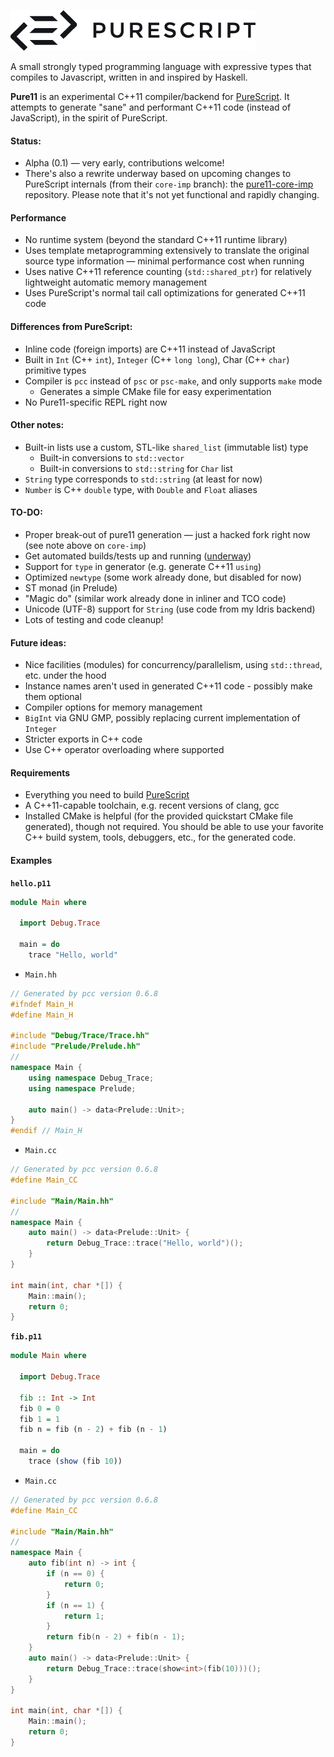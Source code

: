 [![PureScript](logo.png)](http://purescript.org)

A small strongly typed programming language with expressive types that compiles to Javascript, written in and inspired by Haskell.

**Pure11** is an experimental C++11 compiler/backend for [PureScript](https://github.com/purescript/purescript). It attempts to generate "sane" and performant C++11 code (instead of JavaScript), in the spirit of PureScript.

#### Status:

* Alpha (0.1) — very early, contributions welcome!
* There's also a rewrite underway based on upcoming changes to PureScript internals (from their `core-imp` branch): the [pure11-core-imp](https://github.com/andyarvanitis/pure11-core-imp) repository. Please note that it's not yet functional and rapidly changing.

#### Performance

* No runtime system (beyond the standard C++11 runtime library)
* Uses template metaprogramming extensively to translate the original source type information — minimal performance cost when running
* Uses native C++11 reference counting (`std::shared_ptr`) for relatively lightweight automatic memory management
* Uses PureScript's normal tail call optimizations for generated C++11 code

#### Differences from PureScript:

* Inline code (foreign imports) are C++11 instead of JavaScript
* Built in `Int` (C++ `int`), `Integer` (C++ `long long`), Char (C++ `char`) primitive types
* Compiler is `pcc` instead of `psc` or `psc-make`, and only supports `make` mode
  - Generates a simple CMake file for easy experimentation
* No Pure11-specific REPL right now

#### Other notes:

* Built-in lists use a custom, STL-like `shared_list` (immutable list) type
  - Built-in conversions to `std::vector`
  - Built-in conversions to `std::string` for `Char` list
* `String` type corresponds to `std::string` (at least for now)
* `Number` is C++ `double` type, with `Double` and `Float` aliases

#### TO-DO:

* Proper break-out of pure11 generation — just a hacked fork right now (see note above on `core-imp`)
* Get automated builds/tests up and running ([underway](https://github.com/andyarvanitis/pure11/tree/pure11/examples/passing))
* Support for `type` in generator (e.g. generate C++11 `using`)
* Optimized `newtype` (some work already done, but disabled for now)
* ST monad (in Prelude)
* "Magic do" (similar work already done in inliner and TCO code)
* Unicode (UTF-8) support for `String` (use code from my Idris backend)
* Lots of testing and code cleanup!

#### Future ideas:

* Nice facilities (modules) for concurrency/parallelism, using `std::thread`, etc. under the hood
* Instance names aren't used in generated C++11 code - possibly make them optional
* Compiler options for memory management
* `BigInt` via GNU GMP, possibly replacing current implementation of `Integer`
* Stricter exports in C++ code
* Use C++ operator overloading where supported

#### Requirements

* Everything you need to build [PureScript](https://github.com/purescript/purescript)
* A C++11-capable toolchain, e.g. recent versions of clang, gcc
* Installed CMake is helpful (for the provided quickstart CMake file generated), though not required. You should be able to use your favorite C++ build system, tools, debuggers, etc., for the generated code.

#### Examples

**`hello.p11`**
```PureScript
module Main where

  import Debug.Trace

  main = do
    trace "Hello, world"
```

* `Main.hh`
```C++
// Generated by pcc version 0.6.8
#ifndef Main_H
#define Main_H

#include "Debug/Trace/Trace.hh"
#include "Prelude/Prelude.hh"
//
namespace Main {
    using namespace Debug_Trace;
    using namespace Prelude;
     
    auto main() -> data<Prelude::Unit>;
}
#endif // Main_H
```

* `Main.cc`
```C++
// Generated by pcc version 0.6.8
#define Main_CC

#include "Main/Main.hh"
//
namespace Main {
    auto main() -> data<Prelude::Unit> {
        return Debug_Trace::trace("Hello, world")();
    } 
}

int main(int, char *[]) {
    Main::main();
    return 0;
}
```
**`fib.p11`**
```PureScript
module Main where

  import Debug.Trace

  fib :: Int -> Int
  fib 0 = 0
  fib 1 = 1
  fib n = fib (n - 2) + fib (n - 1)

  main = do
    trace (show (fib 10))
```

  * `Main.cc`
```C++
// Generated by pcc version 0.6.8
#define Main_CC

#include "Main/Main.hh"
//
namespace Main {
    auto fib(int n) -> int {
        if (n == 0) {
            return 0;
        }
        if (n == 1) {
            return 1;
        }
        return fib(n - 2) + fib(n - 1);
    } 
    auto main() -> data<Prelude::Unit> {
        return Debug_Trace::trace(show<int>(fib(10)))();
    } 
}

int main(int, char *[]) {
    Main::main();
    return 0;
}
```
